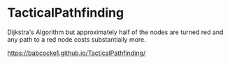 # TacticalPathfinding
Dijkstra's Algorithm but approximately half of the nodes are turned red and any path to a red node costs substantially more.

https://babcocke1.github.io/TacticalPathfinding/
